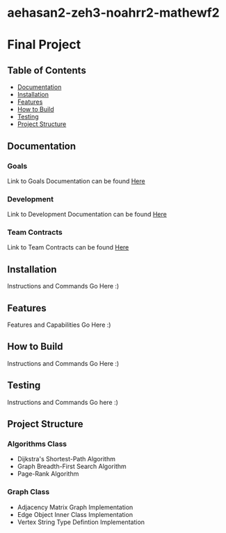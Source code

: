 # aehasan2-zeh3-noahrr2-mathewf2
# Final Project
## Table of Contents
* [Documentation](https://github-dev.cs.illinois.edu/cs225-fa20/aehasan2-zeh3-noahrr2-mathewf2#documentation)
* [Installation](https://github-dev.cs.illinois.edu/cs225-fa20/aehasan2-zeh3-noahrr2-mathewf2#installation)
* [Features](https://github-dev.cs.illinois.edu/cs225-fa20/aehasan2-zeh3-noahrr2-mathewf2#features)
* [How to Build](https://github-dev.cs.illinois.edu/cs225-fa20/aehasan2-zeh3-noahrr2-mathewf2#how-to-build)
* [Testing](https://github-dev.cs.illinois.edu/cs225-fa20/aehasan2-zeh3-noahrr2-mathewf2#testing)
* [Project Structure](https://github-dev.cs.illinois.edu/cs225-fa20/aehasan2-zeh3-noahrr2-mathewf2#project-structure)

## Documentation
### Goals
Link to Goals Documentation can be found [Here](https://github-dev.cs.illinois.edu/cs225-fa20/aehasan2-zeh3-noahrr2-mathewf2/blob/master/documentation/GOALS.md)

### Development
Link to Development Documentation can be found [Here](https://github-dev.cs.illinois.edu/cs225-fa20/aehasan2-zeh3-noahrr2-mathewf2/blob/master/documentation/DEVELOPMENT.md)

### Team Contracts
Link to Team Contracts can be found [Here](https://github-dev.cs.illinois.edu/cs225-fa20/aehasan2-zeh3-noahrr2-mathewf2/tree/master/documentation/Contracts)

## Installation
Instructions and Commands Go Here :)

## Features
Features and Capabilities Go Here :)

## How to Build
Instructions and Commands Go Here :)

## Testing
Instructions and Commands Go here :)

## Project Structure
### Algorithms Class

- Dijkstra's Shortest-Path Algorithm
- Graph Breadth-First Search Algorithm
- Page-Rank Algorithm

### Graph Class
- Adjacency Matrix Graph Implementation
- Edge Object Inner Class Implementation
- Vertex String Type Defintion Implementation


